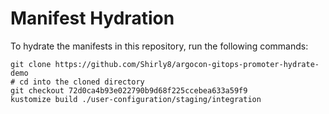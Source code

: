 # Manifest Hydration

To hydrate the manifests in this repository, run the following commands:

```shell
git clone https://github.com/Shirly8/argocon-gitops-promoter-hydrate-demo
# cd into the cloned directory
git checkout 72d0ca4b93e022790b9d68f225ccebea633a59f9
kustomize build ./user-configuration/staging/integration
```
